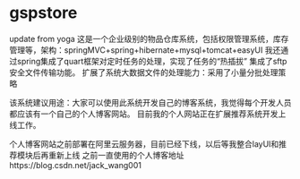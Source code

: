 # gspstore
update from yoga
这是一个企业级别的物品仓库系统，包括权限管理系统，库存管理等，架构：springMVC+spring+hibernate+mysql+tomcat+easyUI
我还通过spring集成了quart框架对定时任务的处理，实现了任务的“热插拔”
集成了sftp安全文件传输功能。
扩展了系统大数据文件的处理能力：采用了小量分批处理策略

该系统建议用途：大家可以使用此系统开发自己的博客系统，我觉得每个开发人员都应该有一个自己的个人博客网站。
目前我的个人网站正在扩展推荐系统开发上线工作。

个人博客网站之前部署在阿里云服务器，目前已经下线，以后等我整合layUI和推荐模块后再重新上线
   之前一直使用的个人博客地址https://blog.csdn.net/jack_wang001 
